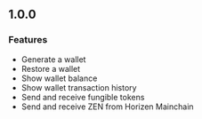 ## 1.0.0
### Features
- Generate a wallet
- Restore a wallet
- Show wallet balance
- Show wallet transaction history
- Send and receive fungible tokens
- Send and receive ZEN from Horizen Mainchain
